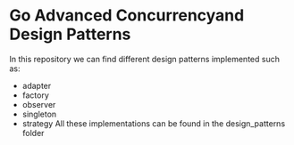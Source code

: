 # Go Advanced Concurrencyand Design Patterns
In this repository we can find different design patterns implemented such as:
* adapter
* factory
* observer
* singleton
* strategy
All these implementations can be found in the design_patterns folder
